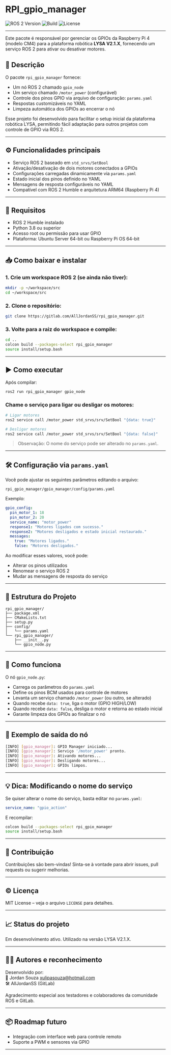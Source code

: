 # RPI_gpio_manager  
![ROS 2 Version](https://img.shields.io/badge/ROS%202-Humble-green)
![Build](https://img.shields.io/badge/build-passing-brightgreen)
![License](https://img.shields.io/badge/license-MIT-blue)

---

Este pacote é responsável por gerenciar os GPIOs da Raspberry Pi 4 (modelo CM4) para a plataforma robótica **LYSA V2.1.X**, fornecendo um serviço ROS 2 para ativar ou desativar motores.

## 📌 Descrição

O pacote `rpi_gpio_manager` fornece:

- Um nó ROS 2 chamado `gpio_node`
- Um serviço chamado `/motor_power` (configurável)
- Controle dos pinos GPIO via arquivo de configuração: `params.yaml`
- Respostas customizáveis no YAML
- Limpeza automática dos GPIOs ao encerrar o nó

Esse projeto foi desenvolvido para facilitar o setup inicial da plataforma robótica LYSA, permitindo fácil adaptação para outros projetos com controle de GPIO via ROS 2.

---

## ⚙️ Funcionalidades principais

- Serviço ROS 2 baseado em `std_srvs/SetBool`
- Ativação/desativação de dois motores conectados a GPIOs
- Configurações carregadas dinamicamente via `params.yaml`
- Estado inicial dos pinos definido no YAML
- Mensagens de resposta configuráveis no YAML
- Compatível com ROS 2 Humble e arquitetura ARM64 (Raspberry Pi 4)

---

## 🧰 Requisitos

- ROS 2 Humble instalado
- Python 3.8 ou superior
- Acesso root ou permissão para usar GPIO
- Plataforma: Ubuntu Server 64-bit ou Raspberry Pi OS 64-bit

---

## 📥 Como baixar e instalar

### 1. Crie um workspace ROS 2 (se ainda não tiver):

```bash
mkdir -p ~/workspace/src
cd ~/workspace/src
```

### 2. Clone o repositório:

```bash
git clone https://gitlab.com/AllJordanSS/rpi_gpio_manager.git
```

### 3. Volte para a raiz do workspace e compile:

```bash
cd ..
colcon build --packages-select rpi_gpio_manager
source install/setup.bash
```

---

## ▶️ Como executar

Após compilar:

```bash
ros2 run rpi_gpio_manager gpio_node
```

### Chame o serviço para ligar ou desligar os motores:

```bash
# Ligar motores
ros2 service call /motor_power std_srvs/srv/SetBool "{data: true}"
```

```bash
# Desligar motores
ros2 service call /motor_power std_srvs/srv/SetBool "{data: false}"
```

> Observação: O nome do serviço pode ser alterado no `params.yaml`.

---

## 🛠️ Configuração via `params.yaml`

Você pode ajustar os seguintes parâmetros editando o arquivo:

```
rpi_gpio_manager/gpio_manager/config/params.yaml
```

Exemplo:

```yaml
gpio_config:
  pin_motor_1: 18
  pin_motor_2: 20
  service_name: "motor_power"
  response1: "Motores ligados com sucesso."
  response2: "Motores desligados e estado inicial restaurado."
  messages:
    true: "Motores ligados."
    false: "Motores desligados."
```

Ao modificar esses valores, você pode:

- Alterar os pinos utilizados
- Renomear o serviço ROS 2
- Mudar as mensagens de resposta do serviço

---

## 📁 Estrutura do Projeto

```
rpi_gpio_manager/
├── package.xml
├── CMakeLists.txt
├── setup.py
├── config/
│   └── params.yaml
└── rpi_gpio_manager/
    ├── __init__.py
    └── gpio_node.py
```

---

## 🧪 Como funciona

O nó `gpio_node.py`:

- Carrega os parâmetros do `params.yaml`
- Define os pinos BCM usados para controle de motores
- Levanta um serviço chamado `/motor_power` (ou outro, se alterado)
- Quando recebe `data: true`, liga o motor (GPIO HIGH/LOW)
- Quando recebe `data: false`, desliga o motor e retorna ao estado inicial
- Garante limpeza dos GPIOs ao finalizar o nó

---

## 📝 Exemplo de saída do nó

```bash
[INFO] [gpio_manager]: GPIO Manager iniciado...
[INFO] [gpio_manager]: Serviço '/motor_power' pronto.
[INFO] [gpio_manager]: Ativando motores...
[INFO] [gpio_manager]: Desligando motores...
[INFO] [gpio_manager]: GPIOs limpos.
```

---

## 💡 Dica: Modificando o nome do serviço

Se quiser alterar o nome do serviço, basta editar no `params.yaml`:

```yaml
service_name: "gpio_action"
```

E recompilar:

```bash
colcon build --packages-select rpi_gpio_manager
source install/setup.bash
```
---

## 👥 Contribuição

Contribuições são bem-vindas! Sinta-se à vontade para abrir issues, pull requests ou sugerir melhorias.

---

## © Licença

MIT License – veja o arquivo `LICENSE` para detalhes.

---

## 📈 Status do projeto

Em desenvolvimento ativo. Utilizado na versão LYSA V2.1.X.

---

## 👨‍💻 Autores e reconhecimento

Desenvolvido por:  
👤 Jordan Souza <xulipasouza@hotmail.com>  
🛠 AllJordanSS (GitLab)

Agradecimento especial aos testadores e colaboradores da comunidade ROS e GitLab.

---

## 📦 Roadmap futuro

- Integração com interface web para controle remoto
- Suporte a PWM e sensores via GPIO
---


